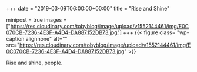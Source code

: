+++
date = "2019-03-09T06:00:00+00:00"
title = "Rise and Shine"

minipost = true
images = ["https://res.cloudinary.com/tobyblog/image/upload/v1552144461/img/E0C070CB-7236-4E3F-A4D4-DA887152DB73.jpg"]
+++
{{< figure class= "wp-caption alignnone" alt="" src="https://res.cloudinary.com/tobyblog/image/upload/v1552144461/img/E0C070CB-7236-4E3F-A4D4-DA887152DB73.jpg" >}}

Rise and shine, people. 

